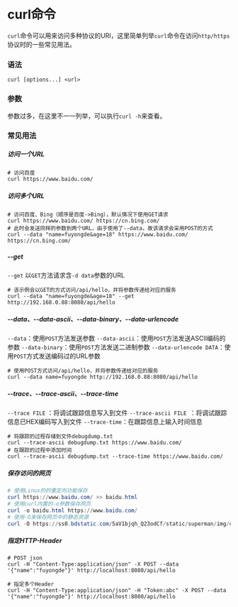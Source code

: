 # curl命令

`curl`命令可以用来访问多种协议的URI，这里简单列举`curl`命令在访问`http/https`协议时的一些常见用法。

### 语法

`curl [options...] <url>`

### 参数

参数过多，在这里不一一列举，可以执行`curl -h`来查看。

### 常见用法
##### 访问一个URL

```shell
# 访问百度
curl https://www.baidu.com/
```

##### 访问多个URL

```shell
# 访问百度、Bing（顺序是百度->Bing），默认情况下使用GET请求
curl https://www.baidu.com/ https://cn.bing.com/
# 此时会发送同样的参数到两个URL，由于使用了--data，故该请求会采用POST的方式
curl --data "name=fuyongde&age=18" https://www.baidu.com/ https://cn.bing.com/
```

##### --get

`--get` 以`GET`方法请求含`-d data`参数的URL

```shell
# 该示例会以GET的方式访问/api/hello，并将参数传递给对应的服务
curl --data "name=fuyongde&age=18" --get http://192.168.0.88:8080/api/hello
```

##### --data、--data-ascii、--data-binary、--data-urlencode

`--data`：使用`POST`方法发送参数
`--data-ascii`：使用`POST`方法发送ASCII编码的参数
`--data-binary`：使用`POST`方法发送二进制参数
`--data-urlencode DATA`：使用`POST`方式发送编码过的URL参数

```shell
# 使用POST方式访问/api/hello，并将参数传递给对应的服务
curl --data name=fuyongde http://192.168.0.88:8080/api/hello
```

##### --trace、--trace-ascii、--trace-time

`--trace FILE` ：将调试跟踪信息写入到文件
`--trace-ascii FILE `：将调试跟踪信息已HEX编码写入到文件
`--trace-time`：在跟踪信息上输入时间信息

```shell
# 将跟踪的过程存储到文件debugdump.txt
curl --trace-ascii debugdump.txt https://www.baidu.com/
# 在跟踪的过程中添加时间
curl --trace-ascii debugdump.txt --trace-time https://www.baidu.com/
```

##### 保存访问的网页

```powershell
# 使用Linux的的重定向功能保存
curl https://www.baidu.com/ >> baidu.html
# 使用curl内置的-o参数保存网页
curl -o baidu.html https://www.baidu.com/
# 使用-O来保存网页中的静态资源
curl -O https://ss0.bdstatic.com/5aV1bjqh_Q23odCf/static/superman/img/copy_rignt_24.png
```

##### 指定HTTP-Header

```shell
# POST json 
curl -H "Content-Type:application/json" -X POST --data '{"name":"fuyongde"}' http://localhost:8080/api/hello

# 指定多个Header
curl -H "Content-Type:application/json" -H "Token:abc" -X POST --data '{"name":"fuyongde"}' http://localhost:8080/api/hello
```